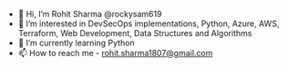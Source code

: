 - 👋 Hi, I’m Rohit Sharma @rockysam619
- 👀 I’m interested in DevSecOps implementations, Python, Azure, AWS, Terraform, Web Development, Data Structures and Algorithms
- 🌱 I’m currently learning Python
- 📫 How to reach me - rohit.sharma1807@gmail.com

<!---
rockysam619/rockysam619 is a ✨ special ✨ repository because its `README.md` (this file) appears on your GitHub profile.
You can click the Preview link to take a look at your changes.
--->
